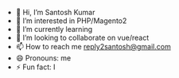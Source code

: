 - 👋 Hi, I’m Santosh Kumar
- 👀 I’m interested in PHP/Magento2 
- 🌱 I’m currently learning 
- 💞️ I’m looking to collaborate on vue/react
- 📫 How to reach me reply2santosh@gmail.com
- 😄 Pronouns: me
- ⚡ Fun fact: I

<!---
reply2santosh/reply2santosh is a ✨ special ✨ repository because its `README.md` (this file) appears on your GitHub profile.
You can click the Preview link to take a look at your changes.
--->
